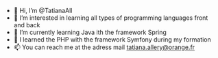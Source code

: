 - 👋 Hi, I’m @TatianaAll
- 👀 I’m interested in learning all types of programming languages front and back
- 🌱 I’m currently learning Java ith the framework Spring
- 🌱 I learned the PHP with the framework Symfony during my formation
- 📫 You can reach me at the adress mail tatiana.allery@orange.fr

<!---
TatianaAll/TatianaAll is a ✨ special ✨ repository because its `README.md` (this file) appears on your GitHub profile.
You can click the Preview link to take a look at your changes.
--->

